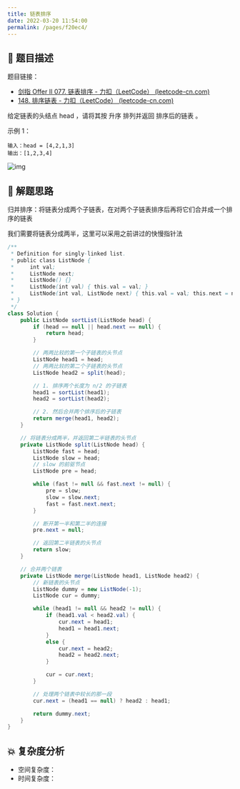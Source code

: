 ```yaml
---
title: 链表排序
date: 2022-03-20 11:54:00
permalink: /pages/f20ec4/
---
```


## 📃 题目描述

题目链接：

- [剑指 Offer II 077. 链表排序 - 力扣（LeetCode） (leetcode-cn.com)](https://leetcode-cn.com/problems/7WHec2/)
- [148. 排序链表 - 力扣（LeetCode） (leetcode-cn.com)](https://leetcode-cn.com/problems/sort-list/)

给定链表的头结点 head ，请将其按 升序 排列并返回 排序后的链表 。

示例 1：

```
输入：head = [4,2,1,3]
输出：[1,2,3,4]
```

![img](https://assets.leetcode.com/uploads/2020/09/14/sort_list_1.jpg)

## 🔔 解题思路

归并排序：将链表分成两个子链表，在对两个子链表排序后再将它们合并成一个排序的链表

我们需要将链表分成两半，这里可以采用之前讲过的快慢指针法


```java
/**
 * Definition for singly-linked list.
 * public class ListNode {
 *     int val;
 *     ListNode next;
 *     ListNode() {}
 *     ListNode(int val) { this.val = val; }
 *     ListNode(int val, ListNode next) { this.val = val; this.next = next; }
 * }
 */
class Solution {
    public ListNode sortList(ListNode head) {
        if (head == null || head.next == null) {
            return head;
        }

        // 两两比较的第一个子链表的头节点
        ListNode head1 = head;
        // 两两比较的第二个子链表的头节点
        ListNode head2 = split(head);

        // 1. 排序两个长度为 n/2 的子链表
        head1 = sortList(head1);
        head2 = sortList(head2);

        // 2. 然后合并两个排序后的子链表
        return merge(head1, head2);
    }

    // 将链表分成两半，并返回第二半链表的头节点
    private ListNode split(ListNode head) {
        ListNode fast = head;
        ListNode slow = head;
        // slow 的前驱节点
        ListNode pre = head;

        while (fast != null && fast.next != null) {
            pre = slow;
            slow = slow.next;
            fast = fast.next.next;
        }

        // 断开第一半和第二半的连接
        pre.next = null;

        // 返回第二半链表的头节点
        return slow;
    }

    // 合并两个链表
    private ListNode merge(ListNode head1, ListNode head2) {
        // 新链表的头节点
        ListNode dummy = new ListNode(-1);
        ListNode cur = dummy;

        while (head1 != null && head2 != null) {
            if (head1.val < head2.val) {
                cur.next = head1;
                head1 = head1.next;
            }
            else {
                cur.next = head2;
                head2 = head2.next;
            }

            cur = cur.next;
        }

        // 处理两个链表中较长的那一段
        cur.next = (head1 == null) ? head2 : head1;

        return dummy.next;
    }
}
```

## 💥 复杂度分析

- 空间复杂度：
- 时间复杂度：

